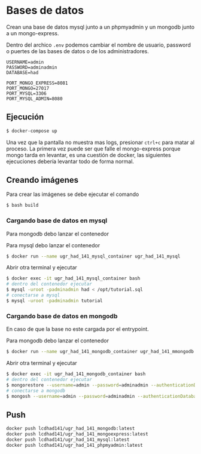 
# Bases de datos

Crean una base de datos mysql junto a un phpmyadmin y un mongodb junto a un mongo-express.

Dentro del archico `.env` podemos cambiar el nombre de usuario, password o puertes de las bases de datos o de los administradores.

```environment
USERNAME=admin
PASSWORD=adminadmin
DATABASE=had

PORT_MONGO_EXPRESS=8081
PORT_MONGO=27017
PORT_MYSQL=3306
PORT_MYSQL_ADMIN=8080
```

## Ejecución

```bash
$ docker-compose up
```

Una vez que la pantalla no muestra mas logs, presionar `ctrl+c` para matar al proceso.
La primera vez puede ser que falle el mongo-express porque mongo tarda en levantar, es una cuestión de docker, las siguientes ejecuciones debería levantar todo de forma normal.


## Creando imágenes

Para crear las imágenes se debe ejecutar el comando

```bash
$ bash build
```

### Cargando base de datos en mysql

Para mongodb debo lanzar el contenedor

Para mysql debo lanzar el contenedor

```bash
$ docker run --name ugr_had_141_mysql_container ugr_had_141_mysql
```

Abrir otra terminal y ejecutar

```bash
$ docker exec -it ugr_had_141_mysql_container bash
# dentro del contenedor ejecutar
$ mysql -uroot -padminadmin had < /opt/tutorial.sql
# conectarse a mysql
$ mysql -uroot -padminadmin tutorial
```

### Cargando base de datos en mongodb

En caso de que la base no este cargada por el entrypoint.

Para mongodb debo lanzar el contenedor

```bash
$ docker run --name ugr_had_141_mongodb_container ugr_had_141_mmongodb
```

Abrir otra terminal y ejecutar

```bash
$ docker exec -it ugr_had_141_mongodb_container bash
# dentro del contenedor ejecutar
$ mongorestore --username=admin --password=adminadmin --authenticationDatabase=admin --db=tutorial /opt/tutorial
# conectarse a mongodb
$ mongosh --username=admin --password=adminadmin --authenticationDatabase=admin tutorial
```


## Push

```bash
docker push lcdhad141/ugr_had_141_mongodb:latest
docker push lcdhad141/ugr_had_141_mongoexpress:latest
docker push lcdhad141/ugr_had_141_mysql:latest
docker push lcdhad141/ugr_had_141_phpmyadmin:latest
```
